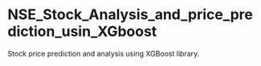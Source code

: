 # NSE_Stock_Analysis_and_price_prediction_usin_XGboost
Stock price prediction and analysis using XGBoost library.
